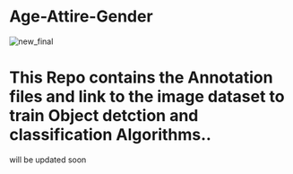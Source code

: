 # Age-Attire-Gender
![new_final](https://user-images.githubusercontent.com/33414652/48990447-91441200-f182-11e8-8ad7-d00d1e1f9147.jpg)
# This Repo contains the Annotation files and link to the image dataset to train Object detction and classification Algorithms..
will be updated soon
